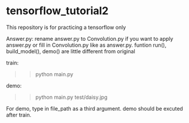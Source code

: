 # tensorflow_tutorial2

This repository is for practicing a tensorflow only




Answer.py:
rename answer.py to Convolution.py if you want to apply answer.py
or
fill in Convolution.py like as answer.py. funtion run(), build_model(), demo() are little different from original

train:
>>python main.py

demo:
>>python main.py test/daisy.jpg

For demo, type in file_path as a third argument. demo should be excuted after train.
